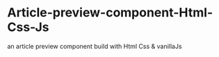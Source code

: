 # Article-preview-component-Html-Css-Js
an article preview component build with Html Css &amp; vanillaJs
